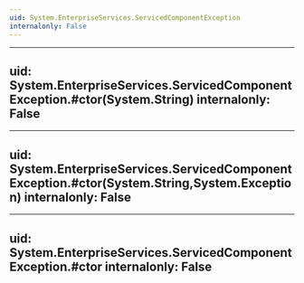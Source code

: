 ```yaml
---
uid: System.EnterpriseServices.ServicedComponentException
internalonly: False
---
```


---
uid: System.EnterpriseServices.ServicedComponentException.#ctor(System.String)
internalonly: False
---

---
uid: System.EnterpriseServices.ServicedComponentException.#ctor(System.String,System.Exception)
internalonly: False
---

---
uid: System.EnterpriseServices.ServicedComponentException.#ctor
internalonly: False
---
